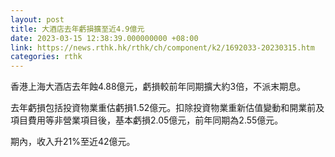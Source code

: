 ```yaml
---
layout: post
title: 大酒店去年虧損擴至近4.9億元
date: 2023-03-15 12:38:39.000000000 +08:00
link: https://news.rthk.hk/rthk/ch/component/k2/1692033-20230315.htm
categories: rthk
---
```


香港上海大酒店去年蝕4.88億元，虧損較前年同期擴大約3倍，不派末期息。

去年虧損包括投資物業重估虧損1.52億元。扣除投資物業重新估值變動和開業前及項目費用等非營業項目後，基本虧損2.05億元，前年同期為2.55億元。

期內，收入升21%至近42億元。
